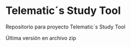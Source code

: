 # Telematic´s Study Tool
Repositorio para proyecto Telematic´s Study Tool

Última versión en archivo zip
